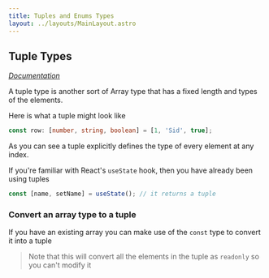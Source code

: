 ```yaml
---
title: Tuples and Enums Types
layout: ../layouts/MainLayout.astro
---
```


## Tuple Types
[*Documentation*](https://www.typescriptlang.org/docs/handbook/2/objects.html#tuple-types)

A tuple type is another sort of Array type that has a fixed length and types of the elements.

Here is what a tuple might look like

```ts
const row: [number, string, boolean] = [1, 'Sid', true];
```

As you can see a tuple explicitly defines the type of every element at any index.

If you're familiar with React's `useState` hook, then you have already been using tuples

```ts
const [name, setName] = useState(); // it returns a tuple
```


### Convert an array type to a tuple

If you have an existing array you can make use of the `const` type to convert it into a tuple

> Note that this will convert all the elements in the tuple as `readonly` so you can't modify it


